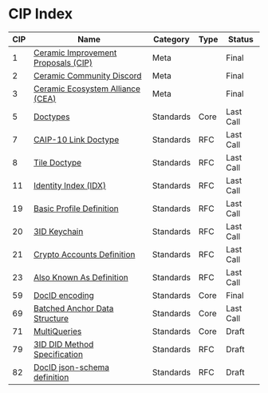 # CIP Index

| CIP | Name                                                         | Category  | Type | Status    |
| --- | ------------------------------------------------------------ | --------- | ---- | --------- |
| 1   | [Ceramic Improvement Proposals (CIP)](./CIPs/CIP-1/CIP-1.md) | Meta      |      | Final     |
| 2   | [Ceramic Community Discord](./CIPs/CIP-2/CIP-2.md)           | Meta      |      | Final     |
| 3   | [Ceramic Ecosystem Alliance (CEA)](./CIPs/CIP-3/CIP-3.md)    | Meta      |      | Final     |
| 5   | [Doctypes](./CIPs/CIP-5/CIP-5.md)                            | Standards | Core | Last Call |
| 7   | [CAIP-10 Link Doctype](./CIPs/CIP-7/CIP-7.md)                | Standards | RFC  | Last Call |
| 8   | [Tile Doctype](./CIPs/CIP-8/CIP-8.md)                        | Standards | RFC  | Last Call |
| 11  | [Identity Index (IDX)](./CIPs/CIP-11/CIP-11.md)              | Standards | RFC  | Last Call |
| 19  | [Basic Profile Definition](./CIPs/CIP-19/CIP-19.md)          | Standards | RFC  | Last Call |
| 20  | [3ID Keychain](./CIPs/CIP-20/CIP-20.md)                      | Standards | RFC  | Last Call |
| 21  | [Crypto Accounts Definition](./CIPs/CIP-21/CIP-21.md)        | Standards | RFC  | Last Call |
| 23  | [Also Known As Definition](./CIPs/CIP-23/CIP-23.md)          | Standards | RFC  | Last Call |
| 59  | [DocID encoding](./CIPs/CIP-59/CIP-59.md)                    | Standards | Core | Final     |
| 69  | [Batched Anchor Data Structure](./CIPs/CIP-69/CIP-69.md)     | Standards | Core | Last Call |
| 71  | [MultiQueries](./CIPs/CIP-71/CIP-71.md)                      | Standards | Core | Draft     |
| 79  | [3ID DID Method Specification](./CIPs/CIP-79/CIP-79.md)      | Standards | RFC  | Draft     |
| 82  | [DocID json-schema definition](./CIPs/CIP-82/CIP-82.md)      | Standards | RFC  | Draft     |
